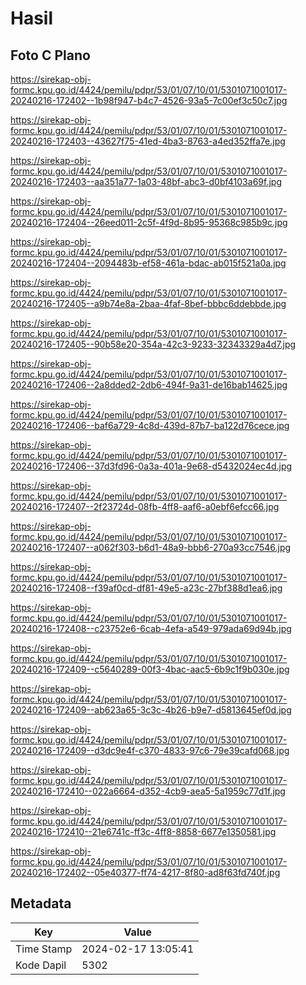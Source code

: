 # Hasil

## Foto C Plano

https://sirekap-obj-formc.kpu.go.id/4424/pemilu/pdpr/53/01/07/10/01/5301071001017-20240216-172402--1b98f947-b4c7-4526-93a5-7c00ef3c50c7.jpg

https://sirekap-obj-formc.kpu.go.id/4424/pemilu/pdpr/53/01/07/10/01/5301071001017-20240216-172403--43627f75-41ed-4ba3-8763-a4ed352ffa7e.jpg

https://sirekap-obj-formc.kpu.go.id/4424/pemilu/pdpr/53/01/07/10/01/5301071001017-20240216-172403--aa351a77-1a03-48bf-abc3-d0bf4103a69f.jpg

https://sirekap-obj-formc.kpu.go.id/4424/pemilu/pdpr/53/01/07/10/01/5301071001017-20240216-172404--26eed011-2c5f-4f9d-8b95-95368c985b9c.jpg

https://sirekap-obj-formc.kpu.go.id/4424/pemilu/pdpr/53/01/07/10/01/5301071001017-20240216-172404--2094483b-ef58-461a-bdac-ab015f521a0a.jpg

https://sirekap-obj-formc.kpu.go.id/4424/pemilu/pdpr/53/01/07/10/01/5301071001017-20240216-172405--a9b74e8a-2baa-4faf-8bef-bbbc6ddebbde.jpg

https://sirekap-obj-formc.kpu.go.id/4424/pemilu/pdpr/53/01/07/10/01/5301071001017-20240216-172405--90b58e20-354a-42c3-9233-32343329a4d7.jpg

https://sirekap-obj-formc.kpu.go.id/4424/pemilu/pdpr/53/01/07/10/01/5301071001017-20240216-172406--2a8dded2-2db6-494f-9a31-de16bab14625.jpg

https://sirekap-obj-formc.kpu.go.id/4424/pemilu/pdpr/53/01/07/10/01/5301071001017-20240216-172406--baf6a729-4c8d-439d-87b7-ba122d76cece.jpg

https://sirekap-obj-formc.kpu.go.id/4424/pemilu/pdpr/53/01/07/10/01/5301071001017-20240216-172406--37d3fd96-0a3a-401a-9e68-d5432024ec4d.jpg

https://sirekap-obj-formc.kpu.go.id/4424/pemilu/pdpr/53/01/07/10/01/5301071001017-20240216-172407--2f23724d-08fb-4ff8-aaf6-a0ebf6efcc66.jpg

https://sirekap-obj-formc.kpu.go.id/4424/pemilu/pdpr/53/01/07/10/01/5301071001017-20240216-172407--a062f303-b6d1-48a9-bbb6-270a93cc7546.jpg

https://sirekap-obj-formc.kpu.go.id/4424/pemilu/pdpr/53/01/07/10/01/5301071001017-20240216-172408--f39af0cd-df81-49e5-a23c-27bf388d1ea6.jpg

https://sirekap-obj-formc.kpu.go.id/4424/pemilu/pdpr/53/01/07/10/01/5301071001017-20240216-172408--c23752e6-6cab-4efa-a549-979ada69d94b.jpg

https://sirekap-obj-formc.kpu.go.id/4424/pemilu/pdpr/53/01/07/10/01/5301071001017-20240216-172409--c5640289-00f3-4bac-aac5-6b9c1f9b030e.jpg

https://sirekap-obj-formc.kpu.go.id/4424/pemilu/pdpr/53/01/07/10/01/5301071001017-20240216-172409--ab623a65-3c3c-4b26-b9e7-d5813645ef0d.jpg

https://sirekap-obj-formc.kpu.go.id/4424/pemilu/pdpr/53/01/07/10/01/5301071001017-20240216-172409--d3dc9e4f-c370-4833-97c6-79e39cafd068.jpg

https://sirekap-obj-formc.kpu.go.id/4424/pemilu/pdpr/53/01/07/10/01/5301071001017-20240216-172410--022a6664-d352-4cb9-aea5-5a1959c77d1f.jpg

https://sirekap-obj-formc.kpu.go.id/4424/pemilu/pdpr/53/01/07/10/01/5301071001017-20240216-172410--21e6741c-ff3c-4ff8-8858-6677e1350581.jpg

https://sirekap-obj-formc.kpu.go.id/4424/pemilu/pdpr/53/01/07/10/01/5301071001017-20240216-172402--05e40377-ff74-4217-8f80-ad8f63fd740f.jpg


## Metadata

| Key        | Value               |
| ---------- | ------------------- |
| Time Stamp | 2024-02-17 13:05:41 |
| Kode Dapil | 5302                |



